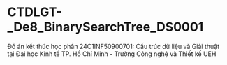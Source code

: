 # CTDLGT-_De8_BinarySearchTree_DS0001
Đồ án kết thúc học phần 24C1INF50900701: Cấu trúc dữ liệu và Giải thuật tại Đại học Kinh tế TP. Hồ Chí Minh - Trường Công nghệ và Thiết kế UEH
